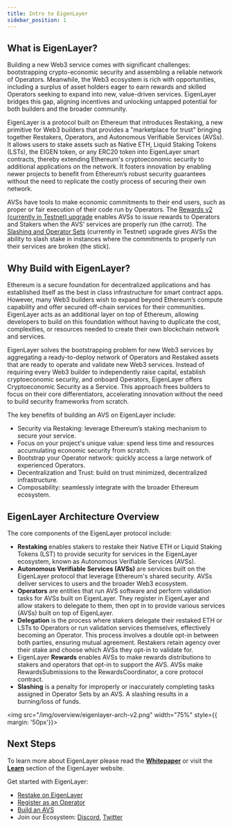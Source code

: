 ```yaml
---
title: Intro to EigenLayer
sidebar_position: 1
---
```



## What is EigenLayer?


Building a new Web3 service comes with significant challenges: bootstrapping crypto-economic security and assembling a reliable network of Operators. Meanwhile, the Web3 ecosystem is rich with opportunities, including a surplus of asset holders eager to earn rewards and skilled Operators seeking to expand into new, value-driven services. EigenLayer bridges this gap, aligning incentives and unlocking untapped potential for both builders and the broader community.

EigenLayer is a protocol built on Ethereum that introduces Restaking, a new primitive for Web3 builders that provides a "marketplace for trust" bringing together Restakers, Operators, and Autonomous Verifiable Services (AVSs). It allows users to stake assets such as Native ETH, Liquid Staking Tokens (LSTs), the EIGEN token, or any ERC20 token into EigenLayer smart contracts, thereby extending Ethereum's cryptoeconomic security to additional applications on the network. It fosters innovation by enabling newer projects to benefit from Ethereum’s robust security guarantees without the need to replicate the costly process of securing their own network.

AVSs have tools to make economic commitments to their end users, such as proper or fair execution of their code run by Operators. The [Rewards v2 (currently in Testnet) upgrade](https://github.com/eigenfoundation/ELIPs/blob/main/ELIPs/ELIP-001.md#eigenlayer-improvement-proposal-001-rewards-v2) enables AVSs to issue rewards to Operators and Stakers when the AVS’ services are properly run (the carrot). The [Slashing and Operator Sets](https://github.com/eigenfoundation/ELIPs/blob/main/ELIPs/ELIP-002.md) (currently in Testnet) upgrade gives AVSs the ability to slash stake in instances where the commitments to properly run their services are broken (the stick).

## Why Build with EigenLayer?

Ethereum is a secure foundation for decentralized applications and has established itself as the best in class infrastructure for smart contract apps. However, many Web3 builders wish to expand beyond Ethereum’s compute capability and offer secured off-chain services for their communities. EigenLayer acts as an additional layer on top of Ethereum, allowing developers to build on this foundation without having to duplicate the cost, complexities, or resources needed to create their own blockchain network and services.

EigenLayer solves the bootstrapping problem for new Web3 services by aggregating a ready-to-deploy network of Operators and Restaked assets that are ready to operate and validate new Web3 services. Instead of requiring every Web3 builder to independently raise capital, establish cryptoeconomic security, and onboard Operators, EigenLayer offers Cryptoeconomic Security as a Service. This approach frees builders to focus on their core differentiators, accelerating innovation without the need to build security frameworks from scratch.

The key benefits of building an AVS on EigenLayer include:

- Security via Restaking: leverage Ethereum’s staking mechanism to secure your service.
- Focus on your project's unique value: spend less time and resources accumulating economic security from scratch.
- Bootstrap your Operator network: quickly access a large network of experienced Operators.
- Decentralization and Trust: build on trust minimized, decentralized infrastructure.
- Composability: seamlessly integrate with the broader Ethereum ecosystem.

## EigenLayer Architecture Overview

The core components of the EigenLayer protocol include:

- **Restaking** enables stakers to restake their Native ETH or Liquid Staking Tokens (LST) to provide security for services in the EigenLayer ecosystem, known as Autonomous Verifiable Services (AVSs).
- **Autonomous Verifiable Services (AVSs)** are services built on the EigenLayer protocol that leverage Ethereum's shared security. AVSs deliver services to users and the broader Web3 ecosystem. 
- **Operators** are entities that run AVS software and perform validation tasks for AVSs built on EigenLayer. They register in EigenLayer and allow stakers to delegate to them, then opt in to provide various services (AVSs) built on top of EigenLayer.
- **Delegation** is the process where stakers delegate their restaked ETH or LSTs to Operators or run validation services themselves, effectively becoming an Operator. This process involves a double opt-in between both parties, ensuring mutual agreement. Restakers retain agency over their stake and choose which AVSs they opt-in to validate for.
- EigenLayer **Rewards** enables AVSs to make rewards distributions to stakers and operators that opt-in to support the AVS. AVSs make RewardsSubmissions to the RewardsCoordinator, a core protocol contract.
- **Slashing** is a penalty for improperly or inaccurately completing tasks assigned in Operator Sets by an AVS. A slashing results in a burning/loss of funds.

<img src="/img/overview/eigenlayer-arch-v2.png" width="75%"
    style={{ margin: '50px'}}>
</img>

## Next Steps
To learn more about EigenLayer please read the [**Whitepaper**](/pdf/EigenLayer_WhitePaper.pdf) or visit the [**Learn**](https://www.eigenlayer.xyz/learn) section of the EigenLayer website.

Get started with EigenLayer:
- [Restake on EigenLayer](/restakers/restaking-guides/overview)
- [Register as an Operator](/operators/howto/operator-installation)
- [Build an AVS](/developers/Concepts/avs-developer-guide)
- Join our Ecosystem: [Discord](https://discord.com/invite/eigenlayer), [Twitter](https://twitter.com/eigenlayer)

